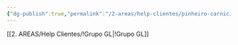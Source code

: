 ```yaml
---
{"dg-publish":true,"permalink":"/2-areas/help-clientes/pinheiro-carnicicultura-314/","dgPassFrontmatter":true,"created":"2025-09-17T11:24:15.146-03:00","updated":"2025-09-17T11:27:10.611-03:00"}
---
```


[[2. AREAS/Help Clientes/!Grupo GL\|!Grupo GL]]